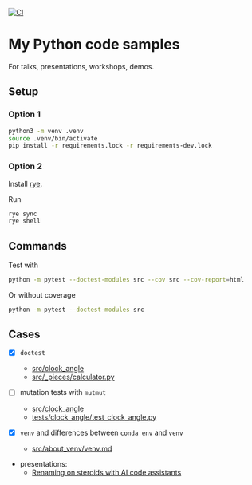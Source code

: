 [![CI](https://github.com/piotrgredowski/python-code/actions/workflows/ci.yml/badge.svg)](https://github.com/piotrgredowski/python-code/actions/workflows/ci.yml)

# My Python code samples

For talks, presentations, workshops, demos.

## Setup

### Option 1

```bash
python3 -m venv .venv
source .venv/bin/activate
pip install -r requirements.lock -r requirements-dev.lock
```

### Option 2

Install [rye](https://github.com/mitsuhiko/rye).

Run

```bash
rye sync
rye shell
```

## Commands

Test with

```bash
python -m pytest --doctest-modules src --cov src --cov-report=html
```

Or without coverage

```bash
python -m pytest --doctest-modules src
```

## Cases

- [x] `doctest`
  - [src/clock_angle](src/clock_angle)
  - [src/_pieces/calculator.py](src/_pieces/calculator.py)

- [ ] mutation tests with `mutmut`
  - [src/clock_angle](src/clock_angle)
  - [tests/clock_angle/test_clock_angle.py](tests/clock_angle/test_clock_angle.py)

- [x] `venv` and differences between `conda env` and `venv`
  - [src/about_venv/venv.md](src/about_venv/venv.md)

- presentations:
  - [Renaming on steroids with AI code assistants](.presentations/08072024_renaming_on_steroids)

